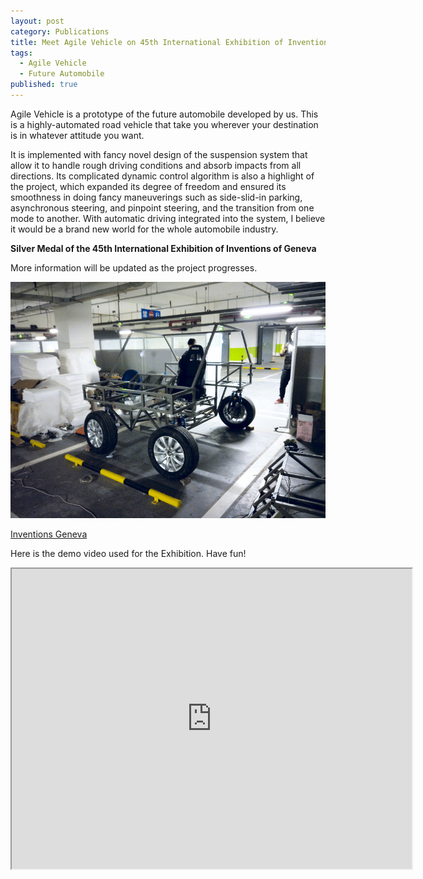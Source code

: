 ```yaml
---
layout: post
category: Publications
title: Meet Agile Vehicle on 45th International Exhibition of Inventions
tags: 
  - Agile Vehicle
  - Future Automobile
published: true
---
```


Agile Vehicle is a prototype of the future automobile developed by us. This is a highly-automated road vehicle that take you wherever your destination is in whatever attitude you want.

<!--more-->

It is implemented with fancy novel design of the suspension system that allow it to handle rough driving conditions and absorb impacts from all directions. Its complicated dynamic control algorithm is also a highlight of the project, which expanded its degree of freedom and ensured its smoothness in doing fancy maneuverings such as side-slid-in parking, asynchronous steering, and pinpoint steering, and the transition from one mode to another. With automatic driving integrated into the system, I believe it would be a brand new world for the whole automobile industry.

**Silver Medal of the 45th International Exhibition of Inventions of Geneva**

More information will be updated as the project progresses.

![Kiss the land](https://raw.githubusercontent.com/HaoguangYang/HaoguangYang.github.io/master/assets/media/AgileV-proto.jpg)

[Inventions Geneva](http://www.inventions-geneva.ch/en/)

Here is the demo video used for the Exhibition. Have fun!
<iframe src="https://drive.google.com/file/d/0B1O0PXNvYU6tYy1BR3NNLU5TQlE/preview" width="640" height="480"></iframe>


